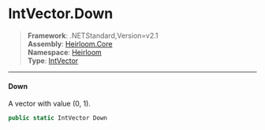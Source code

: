 # IntVector.Down

> **Framework**: .NETStandard,Version=v2.1  
> **Assembly**: [Heirloom.Core][0]  
> **Namespace**: [Heirloom][0]  
> **Type**: [IntVector][1]  

--------------------------------------------------------------------------------

#### Down

A vector with value (0, 1).

```cs
public static IntVector Down
```

[0]: ../Heirloom.Core.md
[1]: Heirloom.IntVector.md
